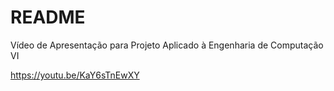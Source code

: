 # README #

Vídeo de Apresentação para Projeto Aplicado à Engenharia de Computação VI

https://youtu.be/KaY6sTnEwXY
